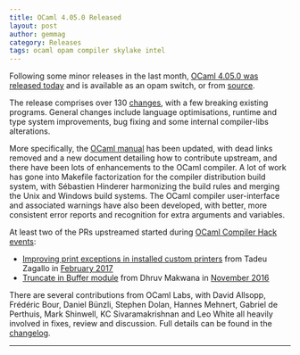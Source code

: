 ```yaml
---
title: OCaml 4.05.0 Released
layout: post
author: gemmag
category: Releases
tags: ocaml opam compiler skylake intel
---
```


Following some minor releases in the last month, [OCaml 4.05.0 was released today](https://discuss.ocaml.org/t/ann-ocaml-4-05-0-released/541) and is available as an opam switch, or from [source](https://caml.inria.fr/pub/distrib/ocaml-4.05/).

The release comprises over 130 [changes](https://github.com/ocaml/ocaml/blob/4.05.0/Changes), with a few breaking existing programs. General changes include language optimisations, runtime and type system improvements, bug fixing and some internal compiler-libs alterations.

More specifically, the [OCaml manual](http://caml.inria.fr/pub/docs/manual-ocaml/) has been updated, with dead links removed and a new document detailing how to contribute upstream, and there have been lots of enhancements to the OCaml compiler. A lot of work has gone into Makefile factorization for the compiler distribution build system, with Sébastien Hinderer harmonizing the build rules and merging the Unix and Windows build systems. The OCaml compiler user-interface and associated warnings have also been developed, with better, more consistent error reports and recognition for extra arguments and variables.

At least two of the PRs upstreamed started during [OCaml Compiler Hack events](http://ocamllabs.io/compiler-hacking/):

- [Improving print exceptions in installed custom printers](https://github.com/ocaml/ocaml/pull/1035) from Tadeu Zagallo in [February 2017](http://reynard.io/2017/02/10/CompHackSummary.html)
- [Truncate in Buffer module](https://github.com/ocaml/ocaml/pull/902) from Dhruv Makwana in [November 2016](http://reynard.io/2016/11/16/CompHack.html)

There are several contributions from OCaml Labs, with David Allsopp, Frédéric Bour, Daniel Bünzli, Stephen Dolan, Hannes Mehnert, Gabriel de Perthuis, Mark Shinwell, KC Sivaramakrishnan and Leo White all heavily involved in fixes, review and discussion. Full details can be found in the [changelog](https://github.com/ocaml/ocaml/blob/4.05.0/Changes).

----
